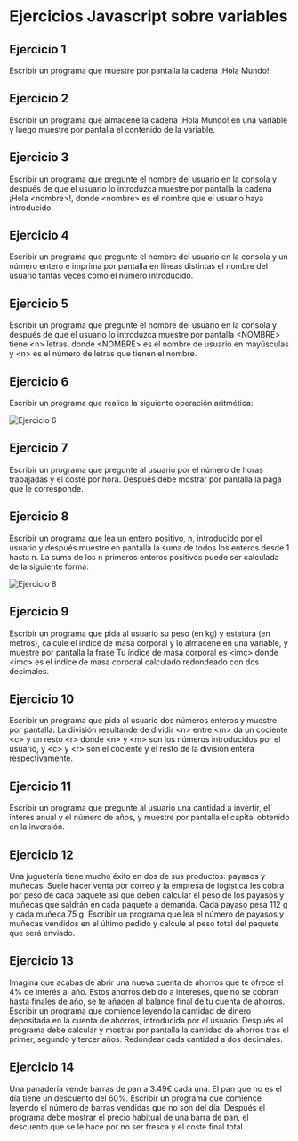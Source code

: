 # Ejercicios Javascript sobre variables

## Ejercicio 1
Escribir un programa que muestre por pantalla la cadena ¡Hola Mundo!.

## Ejercicio 2
Escribir un programa que almacene la cadena ¡Hola Mundo! en una variable y luego muestre por pantalla el contenido de la variable.

## Ejercicio 3
Escribir un programa que pregunte el nombre del usuario en la consola y después de que el usuario lo introduzca muestre por pantalla la cadena ¡Hola \<nombre>!, donde \<nombre> es el nombre que el usuario haya introducido.

## Ejercicio 4
Escribir un programa que pregunte el nombre del usuario en la consola y un número entero e imprima por pantalla en líneas distintas el nombre del usuario tantas veces como el número introducido.

## Ejercicio 5
Escribir un programa que pregunte el nombre del usuario en la consola y después de que el usuario lo introduzca muestre por pantalla \<NOMBRE> tiene \<n> letras, donde \<NOMBRE> es el nombre de usuario en mayúsculas y \<n> es el número de letras que tienen el nombre.

## Ejercicio 6
Escribir un programa que realice la siguiente operación aritmética:

![Ejercicio 6](variables-6.png)

## Ejercicio 7
Escribir un programa que pregunte al usuario por el número de horas trabajadas y el coste por hora. Después debe mostrar por pantalla la paga que le corresponde.

## Ejercicio 8
Escribir un programa que lea un entero positivo, n, introducido por el usuario y después muestre en pantalla la suma de todos los enteros desde 1 hasta n. La suma de los n primeros enteros positivos puede ser calculada de la siguiente forma:

![Ejercicio 8](variables-8.png)

## Ejercicio 9
Escribir un programa que pida al usuario su peso (en kg) y estatura (en metros), calcule el índice de masa corporal y lo almacene en una variable, y muestre por pantalla la frase Tu índice de masa corporal es \<imc> donde \<imc> es el índice de masa corporal calculado redondeado con dos decimales.

## Ejercicio 10
Escribir un programa que pida al usuario dos números enteros y muestre por pantalla: La división resultande de dividir \<n> entre \<m> da un cociente \<c> y un resto \<r> donde \<n> y \<m> son los números introducidos por el usuario, y \<c> y \<r> son el cociente y el resto de la división entera respectivamente.

## Ejercicio 11
Escribir un programa que pregunte al usuario una cantidad a invertir, el interés anual y el número de años, y muestre por pantalla el capital obtenido en la inversión.

## Ejercicio 12
Una juguetería tiene mucho éxito en dos de sus productos: payasos y muñecas. Suele hacer venta por correo y la empresa de logística les cobra por peso de cada paquete así que deben calcular el peso de los payasos y muñecas que saldrán en cada paquete a demanda. Cada payaso pesa 112 g y cada muñeca 75 g. Escribir un programa que lea el número de payasos y muñecas vendidos en el último pedido y calcule el peso total del paquete que será enviado.

## Ejercicio 13
Imagina que acabas de abrir una nueva cuenta de ahorros que te ofrece el 4% de interés al año. Estos ahorros debido a intereses, que no se cobran hasta finales de año, se te añaden al balance final de tu cuenta de ahorros. Escribir un programa que comience leyendo la cantidad de dinero depositada en la cuenta de ahorros, introducida por el usuario. Después el programa debe calcular y mostrar por pantalla la cantidad de ahorros tras el primer, segundo y tercer años. Redondear cada cantidad a dos decimales.

## Ejercicio 14
Una panadería vende barras de pan a 3.49€ cada una. El pan que no es el día tiene un descuento del 60%. Escribir un programa que comience leyendo el número de barras vendidas que no son del día. Después el programa debe mostrar el precio habitual de una barra de pan, el descuento que se le hace por no ser fresca y el coste final total.
